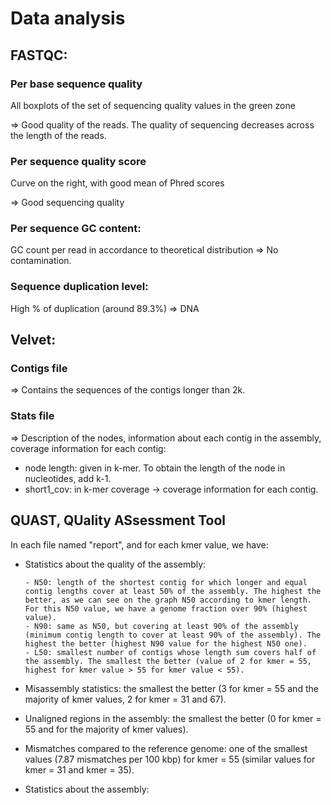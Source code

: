 # Data analysis

## FASTQC:

### Per base sequence quality

All boxplots of the set of sequencing quality values in the green zone 

=> Good quality of the reads. The quality of sequencing decreases across the length of the reads.

### Per sequence quality score

Curve on the right, with good mean of Phred scores

=> Good sequencing quality

### Per sequence GC content:

GC count per read in accordance to theoretical distribution => No contamination.

### Sequence duplication level:

High % of duplication (around 89.3%) => DNA

## Velvet:

### Contigs file

=> Contains the sequences of the contigs longer than 2k.

### Stats file

=> Description of the nodes, information about each contig in the assembly, coverage information for each contig:

- node length: given in k-mer. To obtain the length of the node in nucleotides, add k-1. 
- short1_cov: in k-mer coverage -> coverage information for each contig.

## QUAST, QUality ASsessment Tool

In each file named "report", and for each kmer value, we have:

- Statistics about the quality of the assembly:
  
      - N50: length of the shortest contig for which longer and equal contig lengths cover at least 50% of the assembly. The highest the better, as we can see on the graph N50 according to kmer length. For this N50 value, we have a genome fraction over 90% (highest value).
      - N90: same as N50, but covering at least 90% of the assembly (minimum contig length to cover at least 90% of the assembly). The highest the better (highest N90 value for the highest N50 one).
      - L50: smallest number of contigs whose length sum covers half of the assembly. The smallest the better (value of 2 for kmer = 55, highest for kmer value > 55 for kmer value < 55).
  
- Misassembly statistics: the smallest the better (3 for kmer = 55 and the majority of kmer values, 2 for kmer = 31 and 67).
- Unaligned regions in the assembly: the smallest the better (0 for kmer = 55 and for the majority of kmer values).
- Mismatches compared to the reference genome: one of the smallest values (7.87 mismatches per 100 kbp) for kmer = 55 (similar values for kmer = 31 and kmer = 35).
- Statistics about the assembly: 